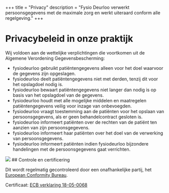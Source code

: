 +++
title = "Privacy"
description = "Fysio Deurloo verwerkt persoonsgegevens met de maximale zorg en werkt uiteraard conform alle regelgeving."
+++

# Privacybeleid in onze praktijk

Wij voldoen aan de wettelijke verplichtingen die voortkomen uit de Algemene Verordening Gegevensbescherming:

- fysiodeurloo gebruikt patiëntengegevens alleen voor het doel waarvoor de gegevens zijn opgeslagen.
- fysiodeurloo deelt patiëntengegevens niet met derden, tenzij dit voor het opslagdoel nodig is.
- fysiodeurloo bewaart patiëntengegevens niet langer dan nodig is op basis van het opslagdoel van de gegevens.
- fysiodeurloo houdt met alle mogelijke middelen en maatregelen patiëntengegevens veilig voor inzage van onbevoegden.
- fysiodeurloo vraagt toestemming aan de patiënten voor het opslaan van persoonsgegevens, als er geen behandelcontract gesloten is.
- fysiodeurloo informeert patiënten over de rechten van de patiënt ten aanzien van zijn persoonsgegevens.
- fysiodeurloo informeert haar patiënten over het doel van de verwerking van persoonsgegevens.
- fysiodeurloo informeert patiënten indien fysiodeurloo bijzondere handelingen met de persoonsgegevens gaat verrichten.

<img src="/ecb.png" class="pull-right">
## Controle en certificering

Dit wordt regelmatig gecontroleerd door een onafhankelijke partij, het [European Conformity Bureau](https://www.ecb.nl).

Certificaat: [ECB verklaring 18-05-0068](/verklaring-persoonsgegevens.pdf) <span title="PDF" class="fa fa-file-pdf-o"></span>

